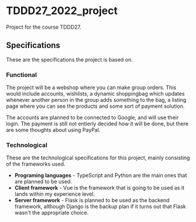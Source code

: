 # TDDD27_2022_project

Project for the course TDDD27.

## Specifications

These are the specifications the project is based on.

### Functional

The project will be a webshop where you can make group orders. This would include accounts, wishlists, a dynamic shoppingbag which updates whenever another person in the group adds something to the bag, a listing page where you can see the products and some sort of payment solution.

The accounts are planned to be connected to Google, and will use their login. The payment is still not entierly decided how it will be done, but there are some thoughts about using PayPal.

### Technological

These are the technological specifications for this project, mainly consisting of the frameworks used.
- **Programing languages** - TypeScript and Python are the main ones that are planned to be used.
- **Client framework** - Vue is the framework that is going to be used as it lands within my experience level.
- **Server framework** - Flask is planned to be used as the backend framework, although Django is the backup plan if it turns out that Flask wasn't the appropriate choice.
